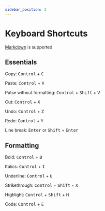 ```yaml
---
sidebar_position: 3
---
```


# Keyboard Shortcuts

[Markdown](https://www.markdownguide.org/getting-started/) is supported

## Essentials

Copy: <kbd>Control</kbd> + <kbd>C</kbd>

Paste: <kbd>Control</kbd> + <kbd>V</kbd>

Patse without formatting: <kbd>Control</kbd> + <kbd>Shift</kbd> + <kbd>V</kbd>

Cut: <kbd>Control</kbd> + <kbd>X</kbd>

Undo: <kbd>Control</kbd> + <kbd>Z</kbd>

Redo: <kbd>Control</kbd> + <kbd>Y</kbd>

Line break: <kbd>Enter</kbd> or <kbd>Shift</kbd> + <kbd>Enter</kbd>

## Formatting

Bold: <kbd>Control</kbd> + <kbd>B</kbd>

Italics: <kbd>Control</kbd> + <kbd>I</kbd>

Underline: <kbd>Control</kbd> + <kbd>U</kbd>

Strikethrough: <kbd>Control</kbd> + <kbd>Shift</kbd> + <kbd>X</kbd>

Highlight: <kbd>Control</kbd> + <kbd>Shift</kbd> + <kbd>H</kbd>

Code: <kbd>Control</kbd> + <kbd>E</kbd>